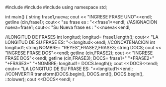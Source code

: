 #include <iostream>
#include <string>
#include <algorithm>
using namespace std;

int main()
{
  string frase1,nueva;
  cout << "INGRESE FRASE UNO"<<endl;
  getline (cin,frase1);
  cout<< "su frase es : "<<frase1<<endl;
  //ASIGNACION
   nueva=frase1;
   cout<< "Su Nueva frase es : "<<nueva<<endl;

   //LONGITUD DE FRASES
   int longitud;
   longitud= frase1.length();
   cout<< "LA LONGITUD DE SU FRASE ES: "<<longitud<<endl;
    //CONCATENACION
    int longitud1;
    string NOMBRE= "REYES",FRASE2,FRASE3;
    string DOCS;
    cout << "INGRESE FRASE DOS"<<endl;
    getline (cin,FRASE2);
        cout << "INGRESE FRASE DOS"<<endl;
    getline (cin,FRASE3);
    DOCS= frase1+" "+FRASE2+" "+FRASE3+" "+NOMBRE;
    longitud1= DOCS.length();
    cout <<DOCS<<endl;
    cout<< "LA LONGITUD DE SU FRASE ES: "<<longitud1<<endl;
    //CONVERTIR
    transform(DOCS.begin(), DOCS.end(), DOCS.begin(), ::tolower);
    cout <<DOCS<<endl;
    r
